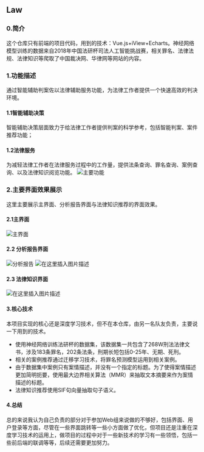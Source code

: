 ## Law
### 0.简介
这个仓库只有前端的项目代码，用到的技术：Vue.js+iView+Echarts。神经网络模型训练的数据来自2018年中国法研杯司法人工智能挑战赛，相关罪名、法律法规、法律知识等爬取了中国裁决网、华律网等网站的内容。
### 1.功能描述
通过智能辅助判案佐以法律辅助服务功能，为法律工作者提供一个快速高效的判决环境。
#### 1.1智能辅助决策
智能辅助决策层面致力于给法律工作者提供判案的科学参考，包括智能判案、案件推荐功能；
#### 1.2法律服务
为减轻法律工作者在法律服务过程中的工作量，提供法条查询、罪名查询、案例查询、以及法律知识阅览功能。
![主要功能](https://img-blog.csdnimg.cn/20200304005008135.png)
### 2.主要界面效果展示
这里主要展示主界面、分析报告界面与法律知识推荐的界面效果。
#### 2.1主界面
![主界面](https://img-blog.csdnimg.cn/20200304005617184.png)
#### 2.2 分析报告界面
![分析报告](https://img-blog.csdnimg.cn/2020030410174241.png)
![在这里插入图片描述](https://img-blog.csdnimg.cn/20200304101818212.png)
#### 2.3 法律知识界面
![在这里插入图片描述](https://img-blog.csdnimg.cn/20200304102256327.png)
#### 3.核心技术
本项目实现的核心还是深度学习技术，但不在本仓库，由另一名队友负责，主要说一下用到的技术。

 - 使用神经网络训练法研杯的数据集，该数据集一共包含了268W刑法法律文书，涉及183条罪名，202条法条，刑期长短包括0-25年、无期、死刑。
 - 相关的案例推荐通过迁移学习技术，将罪名预测模型运用到相关案例。
 - 由于数据集中案例只有案情描述，并没有一个指定的标题。为了使得案情描述更加简明扼要，使用最大边界相关算法（MMR）来抽取文本摘要来作为案情描述的标题。
 - 法律知识推荐使用SIF句向量抽取句子语义。
 
 ####  4.总结
 总的来说我认为自己负责的部分对于参加Web组来说做的不够好，包括界面、用户登录等方面，尽管在一些界面跳转等一些小方面做了优化，但项目还是注重在深度学习技术的运用上，做项目的过程中对于一些新技术的学习有一些领悟，包括一些前后端的联调等等，后续还需要更加努力。
